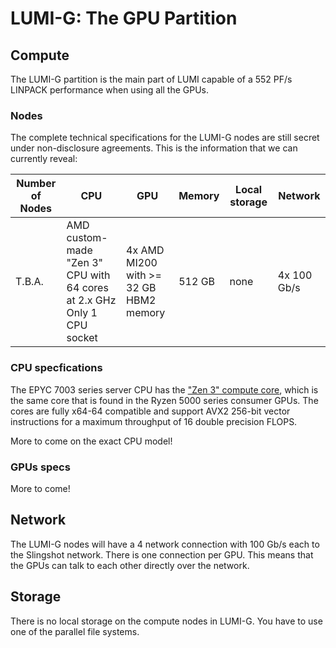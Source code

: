 # LUMI-G: The GPU Partition

## Compute

The LUMI-G partition is the main part of LUMI capable of a 552 PF/s LINPACK
performance when using all the GPUs. 

### Nodes

The complete technical specifications for the LUMI-G nodes are still secret
under non-disclosure agreements. This is the information that we can currently
reveal:

| Number of Nodes | CPU                                                                       | GPU                                       | Memory | Local storage | Network     |  
|-----------------|---------------------------------------------------------------------------|-------------------------------------------|--------|---------------|-------------|   
| T.B.A.          | AMD custom-made "Zen 3" CPU with 64 cores at 2.x GHz<br>Only 1 CPU socket | 4x AMD MI200<br>with >= 32 GB HBM2 memory | 512 GB | none          | 4x 100 Gb/s |


### CPU specfications

The EPYC 7003 series server CPU has the ["Zen 3" compute core](1), which is the
same core that is found in the Ryzen 5000 series consumer GPUs. The cores are
fully x64-64 compatible and support AVX2 256-bit vector instructions for a
maximum throughput of 16 double precision FLOPS.

More to come on the exact CPU model!

[1]: https://en.wikipedia.org/wiki/Zen_3

### GPUs specs

More to come!

## Network

The LUMI-G nodes will have a 4 network connection with 100 Gb/s each to the
Slingshot network. There is one connection per GPU. This means that the GPUs can
talk to each other directly over the network.

## Storage

There is no local storage on the compute nodes in LUMI-G. You have to use one of
the parallel file systems.

